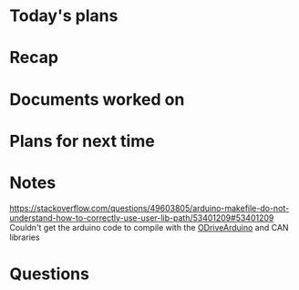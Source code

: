 # Today's plans
# Recap
# Documents worked on
# Plans for next time
# Notes
https://stackoverflow.com/questions/49603805/arduino-makefile-do-not-understand-how-to-correctly-use-user-lib-path/53401209#53401209
Couldn't get the arduino code to compile with the [ODriveArduino](https://github.com/odriverobotics/ODriveArduino/tree/master) and CAN libraries

# Questions


